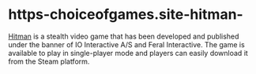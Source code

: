 # https-choiceofgames.site-hitman-
[Hitman](https://choiceofgames.site/hitman/) is a stealth video game that has been developed and published under the banner of IO Interactive A/S and Feral Interactive. The game is available to play in single-player mode and players can easily download it from the Steam platform. 

